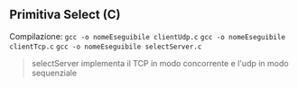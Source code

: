 ## Primitiva Select (C)

Compilazione:
`gcc -o nomeEseguibile clientUdp.c`
`gcc -o nomeEseguibile clientTcp.c`
`gcc -o nomeEseguibile selectServer.c`
>selectServer implementa il TCP in modo concorrente e l'udp in modo sequenziale